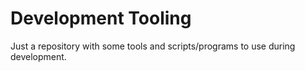 # Development Tooling
Just a repository with some tools and scripts/programs to use during development.